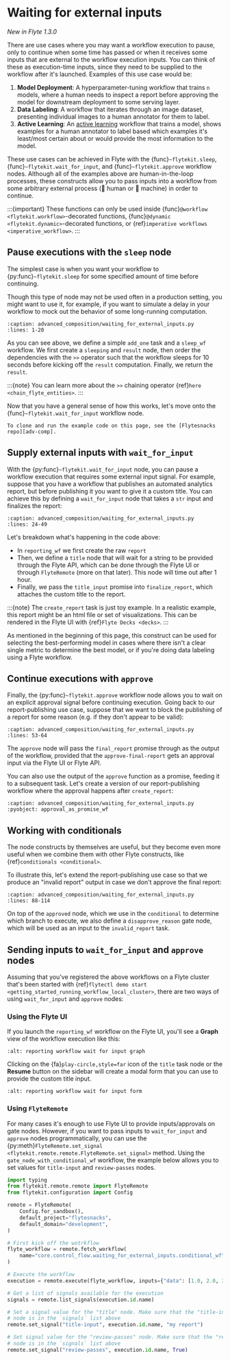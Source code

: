 # Waiting for external inputs

*New in Flyte 1.3.0*

There are use cases where you may want a workflow execution to pause, only to continue
when some time has passed or when it receives some inputs that are external to
the workflow execution inputs. You can think of these as execution-time inputs,
since they need to be supplied to the workflow after it's launched. Examples of
this use case would be:

1. **Model Deployment**: A hyperparameter-tuning workflow that
   trains `n` models, where a human needs to inspect a report before approving
   the model for downstream deployment to some serving layer.
2. **Data Labeling**: A workflow that iterates through an image dataset,
   presenting individual images to a human annotator for them to label.
3. **Active Learning**: An [active learning](<https://en.wikipedia.org/wiki/Active_learning_(machine_learning)>)
   workflow that trains a model, shows examples for a human annotator to label
   based which examples it's least/most certain about or would provide the most
   information to the model.

These use cases can be achieved in Flyte with the {func}`~flytekit.sleep`,
{func}`~flytekit.wait_for_input`, and {func}`~flytekit.approve` workflow nodes.
Although all of the examples above are human-in-the-loop processes, these
constructs allow you to pass inputs into a workflow from some arbitrary external
process (👩 human or 🤖 machine) in order to continue.

:::{important}
These functions can only be used inside {func}`@workflow <flytekit.workflow>`-decorated
functions, {func}`@dynamic <flytekit.dynamic>`-decorated functions, or
{ref}`imperative workflows <imperative_workflow>`.
:::

## Pause executions with the `sleep` node

The simplest case is when you want your workflow to {py:func}`~flytekit.sleep`
for some specified amount of time before continuing.

Though this type of node may not be used often in a production setting,
you might want to use it, for example, if you want to simulate a delay in
your workflow to mock out the behavior of some long-running computation.

```{rli} https://raw.githubusercontent.com/flyteorg/flytesnacks/master/examples/advanced_composition/advanced_composition/waiting_for_external_inputs.py
:caption: advanced_composition/waiting_for_external_inputs.py
:lines: 1-20
```

As you can see above, we define a simple `add_one` task and a `sleep_wf`
workflow. We first create a `sleeping` and `result` node, then
order the dependencies with the `>>` operator such that the workflow sleeps
for 10 seconds before kicking off the `result` computation. Finally, we
return the `result`.

:::{note}
You can learn more about the `>>` chaining operator
{ref}`here <chain_flyte_entities>`.
:::

Now that you have a general sense of how this works, let's move onto the
{func}`~flytekit.wait_for_input` workflow node.

```{note}
To clone and run the example code on this page, see the [Flytesnacks repo][adv-comp].
```

## Supply external inputs with `wait_for_input`

With the {py:func}`~flytekit.wait_for_input` node, you can pause a
workflow execution that requires some external input signal. For example,
suppose that you have a workflow that publishes an automated analytics report,
but before publishing it you want to give it a custom title. You can achieve
this by defining a `wait_for_input` node that takes a `str` input and
finalizes the report:

```{rli} https://raw.githubusercontent.com/flyteorg/flytesnacks/master/examples/advanced_composition/advanced_composition/waiting_for_external_inputs.py
:caption: advanced_composition/waiting_for_external_inputs.py
:lines: 24-49
```

Let's breakdown what's happening in the code above:

- In `reporting_wf` we first create the raw `report`
- Then, we define a `title` node that will wait for a string to be provided
  through the Flyte API, which can be done through the Flyte UI or through
  `FlyteRemote` (more on that later). This node will time out after 1 hour.
- Finally, we pass the `title_input` promise into `finalize_report`, which
  attaches the custom title to the report.

:::{note}
The `create_report` task is just toy example. In a realistic example, this
report might be an html file or set of visualizations. This can be rendered
in the Flyte UI with {ref}`Flyte Decks <decks>`.
:::

As mentioned in the beginning of this page, this construct can be used for
selecting the best-performing model in cases where there isn't a clear single
metric to determine the best model, or if you're doing data labeling using
a Flyte workflow.

## Continue executions with `approve`

Finally, the {py:func}`~flytekit.approve` workflow node allows you to wait on
an explicit approval signal before continuing execution. Going back to our
report-publishing use case, suppose that we want to block the publishing of
a report for some reason (e.g. if they don't appear to be valid):

```{rli} https://raw.githubusercontent.com/flyteorg/flytesnacks/master/examples/advanced_composition/advanced_composition/waiting_for_external_inputs.py
:caption: advanced_composition/waiting_for_external_inputs.py
:lines: 53-64
```

The `approve` node will pass the `final_report` promise through as the
output of the workflow, provided that the `approve-final-report` gets an
approval input via the Flyte UI or Flyte API.

You can also use the output of the `approve` function as a promise, feeding
it to a subsequent task. Let's create a version of our report-publishing
workflow where the approval happens after `create_report`:

```{rli} https://raw.githubusercontent.com/flyteorg/flytesnacks/master/examples/advanced_composition/advanced_composition/waiting_for_external_inputs.py
:caption: advanced_composition/waiting_for_external_inputs.py
:pyobject: approval_as_promise_wf
```

## Working with conditionals

The node constructs by themselves are useful, but they become even more
useful when we combine them with other Flyte constructs, like {ref}`conditionals <conditional>`.

To illustrate this, let's extend the report-publishing use case so that we
produce an "invalid report" output in case we don't approve the final report:

```{rli} https://raw.githubusercontent.com/flyteorg/flytesnacks/master/examples/advanced_composition/advanced_composition/waiting_for_external_inputs.py
:caption: advanced_composition/waiting_for_external_inputs.py
:lines: 88-114
```

On top of the `approved` node, which we use in the `conditional` to
determine which branch to execute, we also define a `disapprove_reason`
gate node, which will be used as an input to the `invalid_report` task.

## Sending inputs to `wait_for_input` and `approve` nodes

Assuming that you've registered the above workflows on a Flyte cluster that's
been started with {ref}`flytectl demo start <getting_started_running_workflow_local_cluster>`,
there are two ways of using `wait_for_input` and `approve` nodes:

### Using the Flyte UI

If you launch the `reporting_wf` workflow on the Flyte UI, you'll see a
**Graph** view of the workflow execution like this:

```{image} https://raw.githubusercontent.com/flyteorg/static-resources/main/flytesnacks/user_guide/wait_for_input_graph.png
:alt: reporting workflow wait for input graph
```

Clicking on the {fa}`play-circle,style=far` icon of the `title` task node or the
**Resume** button on the sidebar will create a modal form that you can use to
provide the custom title input.

```{image} https://raw.githubusercontent.com/flyteorg/static-resources/main/flytesnacks/user_guide/wait_for_input_form.png
:alt: reporting workflow wait for input form
```

### Using `FlyteRemote`

For many cases it's enough to use Flyte UI to provide inputs/approvals on
gate nodes. However, if you want to pass inputs to `wait_for_input` and
`approve` nodes programmatically, you can use the
{py:meth}`FlyteRemote.set_signal <flytekit.remote.remote.FlyteRemote.set_signal>`
method. Using the `gate_node_with_conditional_wf` workflow, the example
below allows you to set values for `title-input` and `review-passes` nodes.

```python
import typing
from flytekit.remote.remote import FlyteRemote
from flytekit.configuration import Config

remote = FlyteRemote(
    Config.for_sandbox(),
    default_project="flytesnacks",
    default_domain="development",
)

# First kick off the wotrkflow
flyte_workflow = remote.fetch_workflow(
    name="core.control_flow.waiting_for_external_inputs.conditional_wf"
)

# Execute the workflow
execution = remote.execute(flyte_workflow, inputs={"data": [1.0, 2.0, 3.0, 4.0, 5.0]})

# Get a list of signals available for the execution
signals = remote.list_signals(execution.id.name)

# Set a signal value for the "title" node. Make sure that the "title-input"
# node is in the `signals` list above
remote.set_signal("title-input", execution.id.name, "my report")

# Set signal value for the "review-passes" node. Make sure that the "review-passes"
# node is in the `signals` list above
remote.set_signal("review-passes", execution.id.name, True)
```

[adv-comp]: https://github.com/flyteorg/flytesnacks/tree/master/examples/advanced_composition/advanced_composition
